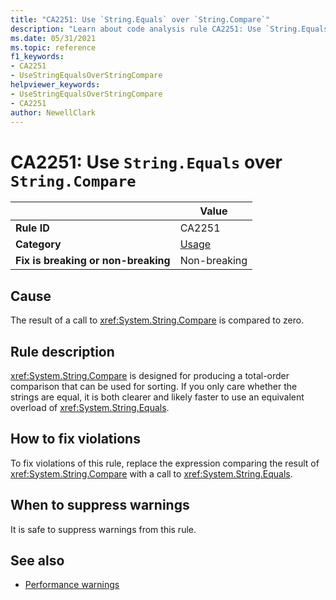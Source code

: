 ```yaml
---
title: "CA2251: Use `String.Equals` over `String.Compare`"
description: "Learn about code analysis rule CA2251: Use `String.Equals` over `String.Compare`"
ms.date: 05/31/2021
ms.topic: reference
f1_keywords:
- CA2251
- UseStringEqualsOverStringCompare
helpviewer_keywords:
- UseStringEqualsOverStringCompare
- CA2251
author: NewellClark
---
```

# CA2251: Use `String.Equals` over `String.Compare`

| | Value |
|-|-|
| **Rule ID** |CA2251|
| **Category** |[Usage](usage-warnings.md)|
| **Fix is breaking or non-breaking** |Non-breaking|

## Cause

The result of a call to <xref:System.String.Compare> is compared to zero.

## Rule description

<xref:System.String.Compare> is designed for producing a total-order comparison that can be used for sorting. If you only care whether the strings are equal, it is both clearer and likely faster to use an equivalent overload of <xref:System.String.Equals>.

## How to fix violations

To fix violations of this rule, replace the expression comparing the result of <xref:System.String.Compare> with a call to <xref:System.String.Equals>.

## When to suppress warnings

It is safe to suppress warnings from this rule.

## See also

- [Performance warnings](performance-warnings.md)
